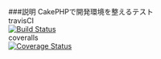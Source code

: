 ###説明
CakePHPで開発環境を整えるテスト   
travisCI   
[![Build Status](https://travis-ci.org/bigplants/cake_dev_test.svg?branch=master)](https://travis-ci.org/bigplants/master)   
coveralls   
[![Coverage Status](https://coveralls.io/repos/bigplants/cake_dev_test/badge.png?branch=master)](https://coveralls.io/r/bigplants/cake_dev_test?branch=master)   

